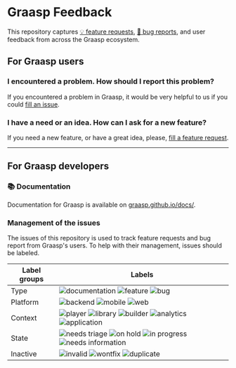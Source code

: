 # Graasp Feedback

This repository captures [💡 feature requests](./.github/ISSUE_TEMPLATE/feature_request.md), [🐛 bug reports](./.github/ISSUE_TEMPLATE/user_bug_report.md), and user feedback from across the Graasp ecosystem.

## For Graasp users

### I encountered a problem. How should I report this problem?

If you encountered a problem in Graasp, it would be very helpful to us if you could [fill an issue](https://github.com/graasp/graasp-feedback/issues/new?assignees=&labels=🐛%20bug&template=user_bug_report.md&title=).

### I have a need or an idea. How can I ask for a new feature?

If you need a new feature, or have a great idea, please, [fill a feature request](https://github.com/graasp/graasp-feedback/issues/new?assignees=&labels=💡%20feature&template=feature_request.md&title=).

---

## For Graasp developers 

### 📚 Documentation

Documentation for Graasp is available on [graasp.github.io/docs/](https://graasp.github.io/docs/).

### Management of the issues

The issues of this repository is used to track feature requests and bug report from Graasp's users. To help with their management, issues should be labeled.

| Label groups | Labels    |
|--------------|-----------|
| Type         | ![documentation](https://img.shields.io/github/labels/graasp/graasp-feedback/📚%20documentation?style=flat-square) ![feature](https://img.shields.io/github/labels/graasp/graasp-feedback/💡%20feature?style=flat-square) ![bug](https://img.shields.io/github/labels/graasp/graasp-feedback/🐛%20bug?style=flat-square) |
| Platform     | ![backend](https://img.shields.io/github/labels/graasp/graasp-feedback/🏭%20backend?style=flat-square) ![mobile](https://img.shields.io/github/labels/graasp/graasp-feedback/📱%20mobile?style=flat-square) ![web](https://img.shields.io/github/labels/graasp/graasp-feedback/🕸️%20web?style=flat-square)   |
| Context       | ![player](https://img.shields.io/github/labels/graasp/graasp-feedback/player?style=flat-square) ![library](https://img.shields.io/github/labels/graasp/graasp-feedback/library?style=flat-square) ![builder](https://img.shields.io/github/labels/graasp/graasp-feedback/builder?style=flat-square) ![analytics](https://img.shields.io/github/labels/graasp/graasp-feedback/analytics?style=flat-square) ![application](https://img.shields.io/github/labels/graasp/graasp-feedback/application?style=flat-square) |
| State         | ![needs triage](https://img.shields.io/github/labels/graasp/graasp-feedback/🔀%20needs%20triage?style=flat-square) ![on hold](https://img.shields.io/github/labels/graasp/graasp-feedback/✋%20on%20hold?style=flat-square) ![in progress](https://img.shields.io/github/labels/graasp/graasp-feedback/🔨%20in%20progress?style=flat-square) ![needs information](https://img.shields.io/github/labels/graasp/graasp-feedback/❓%20needs%20information?style=flat-square) |
| Inactive      | ![invalid](https://img.shields.io/github/labels/graasp/graasp-feedback/invalid?style=flat-square) ![wontfix](https://img.shields.io/github/labels/graasp/graasp-feedback/wontfix?style=flat-square) ![duplicate](https://img.shields.io/github/labels/graasp/graasp-feedback/duplicate?style=flat-square) |
